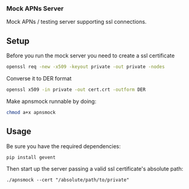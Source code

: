 ### Mock APNs Server

Mock APNs / testing server supporting ssl connections.

## Setup
Before you run the mock server you need to create a ssl certificate
```bash
openssl req -new -x509 -keyout private -out private -nodes
```

Converse it to DER format
```bash
openssl x509 -in private -out cert.crt -outform DER
```

Make apnsmock runnable by doing:
```bash
chmod a+x apnsmock
```

## Usage
Be sure you have the required dependencies:
```
pip install gevent
```
Then start up the server passing a valid ssl certificate's absolute path:
```
./apnsmock --cert "/absolute/path/to/private"
```

